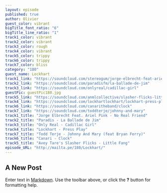 ```yaml
---
layout: episode
published: true
author: Olivier
guest_color: vibrant
bigTitle_font_ratio: "6"
bigTitle_line_ratio: "1"
track1_color: vibrant
track2_color: vibrant
track3_color: rough
track4_color: vibrant
track5_color: trippy
track6_color: trippy
track7_color: bliss
category: "180"
guest_name: Lockhart
track1_link: "https://soundcloud.com/stereogum/jorge-elbrecht-feat-ariel-pink"
track2_link: "https://soundcloud.com/paradisfm/la-ballade-de-jim"
track3_link: "https://soundcloud.com/onlyreal/cadillac-girl"
guestPic: guestPic180.jpg
track5_link: "https://soundcloud.com/anmlcollective/slasher-flicks-little-fang"
track4_link: "https://soundcloud.com/lockhartlockhart/lockhart-press-play-demo-1"
track6_link: "https://soundcloud.com/canaritheband/clock"
track7_link: "https://soundcloud.com/toddterje/johnny-and-mary"
track1_title: "Jorge Elbrecht Feat. Ariel Pink - No Real Friend"
track2_title: "Paradis - La Ballade de Jim"
track3_title: "Only Real - Cadillac Girl"
track4_title: "Lockhart - Press Play"
track7_title: "Todd Terje - Johnny And Mary (feat Bryan Ferry)"
track6_title: "Canari - Clock"
track5_title: "Avey Tare's Slasher Flicks - Little Fang"
episode_URL: "http://mailta.pe/180/Lockhart/"
---
```


## A New Post

Enter text in [Markdown](http://daringfireball.net/projects/markdown/). Use the toolbar above, or click the **?** button for formatting help.